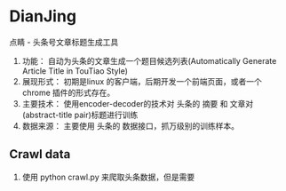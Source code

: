 # DianJing
点睛 - 头条号文章标题生成工具

1. 功能：
    自动为头条的文章生成一个题目候选列表(Automatically Generate Article Title in TouTiao Style)
2. 展现形式：
    初期是linux 的客户端，后期开发一个前端页面，或者一个chrome 插件的形式存在。
3. 主要技术：
    使用encoder-decoder的技术对 头条的 摘要 和 文章对(abstract-title pair)标题进行训练
4. 数据来源：
    主要使用 头条的 数据接口，抓万级别的训练样本。

## Crawl data
1. 使用 python crawl.py 来爬取头条数据，但是需要
